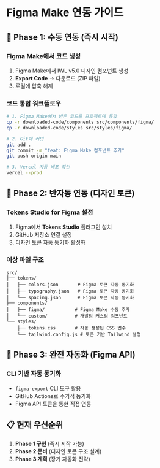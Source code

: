 # Figma Make 연동 가이드

## 🚀 Phase 1: 수동 연동 (즉시 시작)

### Figma Make에서 코드 생성
1. Figma Make에서 IWL v5.0 디자인 컴포넌트 생성
2. **Export Code** → 다운로드 (ZIP 파일)
3. 로컬에 압축 해제

### 코드 통합 워크플로우
```bash
# 1. Figma Make에서 받은 코드를 프로젝트에 통합
cp -r downloaded-code/components src/components/figma/
cp -r downloaded-code/styles src/styles/figma/

# 2. Git에 커밋
git add .
git commit -m "feat: Figma Make 컴포넌트 추가"
git push origin main

# 3. Vercel 자동 배포 확인
vercel --prod
```

## 🔄 Phase 2: 반자동 연동 (디자인 토큰)

### Tokens Studio for Figma 설정
1. Figma에서 **Tokens Studio** 플러그인 설치
2. GitHub 저장소 연결 설정
3. 디자인 토큰 자동 동기화 활성화

### 예상 파일 구조
```
src/
├── tokens/
│   ├── colors.json       # Figma 토큰 자동 동기화
│   ├── typography.json   # Figma 토큰 자동 동기화  
│   └── spacing.json      # Figma 토큰 자동 동기화
├── components/
│   ├── figma/           # Figma Make 수동 추가
│   └── custom/          # 개발팀 커스텀 컴포넌트
└── styles/
    ├── tokens.css       # 자동 생성된 CSS 변수
    └── tailwind.config.js # 토큰 기반 Tailwind 설정
```

## 🤖 Phase 3: 완전 자동화 (Figma API)

### CLI 기반 자동 동기화
- `figma-export` CLI 도구 활용
- GitHub Actions로 주기적 동기화
- Figma API 토큰을 통한 직접 연동

## 📋 현재 우선순위
1. **Phase 1 구현** (즉시 시작 가능)
2. **Phase 2 준비** (디자인 토큰 구조 설계)
3. **Phase 3 계획** (장기 자동화 전략)